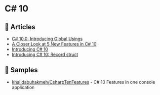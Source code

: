 # C# 10

## 📕 Articles
- [C# 10.0: Introducing Global Usings](https://jaliyaudagedara.blogspot.com/2021/05/c-100-introducing-global-usings.html)
- [A Closer Look at 5 New Features in C# 10](https://medium.com/young-coder/a-closer-look-at-5-new-features-in-c-10-f99738b0158e)
- [Introducing C# 10](https://kenbonny.net/introducing-csharp-10)
- [Introducing C# 10: Record struct](https://anthonygiretti.com/2021/08/03/introducing-c-10-record-struct/)
## 🚀 Samples
- [khalidabuhakmeh/CsharpTenFeatures](https://github.com/khalidabuhakmeh/CsharpTenFeatures) - C# 10 Features in one console application
